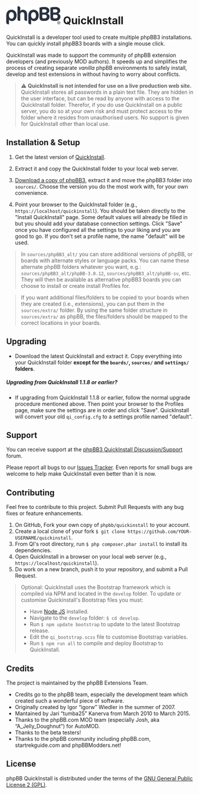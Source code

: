 # <img height="48" width="146" src="style/assets/img/logo_medium_cosmos.svg" alt="phpBB">  QuickInstall

QuickInstall is a developer tool used to create multiple phpBB3 installations. You can quickly install phpBB3 boards with a single mouse click.

QuickInstall was made to support the community of phpBB extension developers (and previously MOD authors). It speeds up and simplifies the process of creating separate *vanilla* phpBB environments to safely install, develop and test extensions in without having to worry about conflicts. 

> ⚠️ **QuickInstall is not intended for use on a live production web site.** QuickInstall stores all passwords in a plain text file. They are hidden in the user interface, but can be read by anyone with access to the QuickInstall folder. Therefor, if you do use QuickInstall on a public server, you do so at your own risk and must protect access to the folder where it resides from unauthorised users. No support is given for QuickInstall other than local use.

## Installation & Setup
1. Get the latest version of [QuickInstall](https://www.phpbb.com/customise/db/official_tool/phpbb3_quickinstall/).

2. Extract it and copy the QuickInstall folder to your local web server.

3. [Download a copy of phpBB3](https://www.phpbb.com/downloads/), extract it and move the phpBB3 folder into `sources/`. Choose the version you do the most work with, for your own convenience.

4. Point your browser to the QuickInstall folder (e.g., `https://localhost/quickinstall`). You should be taken directly to the "Install QuickInstall" page. Some default values will already be filled in but you should add your database connection settings. Click "Save" once you have configured all the settings to your liking and you are good to go. If you don't set a profile name, the name "default" will be used.

> In `sources/phpBB3_alt/` you can store additional versions of phpBB, or boards with alternate styles or language packs. You can name these alternate phpBB folders whatever you want, e.g.:  `sources/phpBB3_alt/phpBB-3.0.12`, `sources/phpBB3_alt/phpBB-sv`, etc. They will then be available as alternative phpBB3 boards you can choose to install or create install Profiles for.

> If you want additional files/folders to be copied to your boards when they are created (i.e., extensions), you can put them in the `sources/extra/` folder. By using the same folder structure in `sources/extra/` as phpBB, the files/folders should be mapped to the correct locations in your boards.

## Upgrading
* Download the latest QuickInstall and extract it. Copy everything into your QuickInstall folder **except for the `boards/`, `sources/` and `settings/` folders**.

##### Upgrading from QuickInstall 1.1.8 or earlier?
* If upgrading from QuickInstall 1.1.8 or earlier, follow the normal upgrade procedure mentioned above. Then point your browser to the Profiles page, make sure the settings are in order and click "Save".  QuickInstall will convert your old `qi_config.cfg` to a settings profile named "default".

## Support
You can receive support at the [phpBB3 QuickInstall Discussion/Support](https://www.phpbb.com/customise/db/official_tool/phpbb3_quickinstall/support) forum.

Please report all bugs to our [Issues Tracker](https://github.com/phpbb/quickinstall/issues). Even reports for small bugs are welcome to help make QuickInstall even better than it is now.

## Contributing
Feel free to contribute to this project. Submit Pull Requests with any bug fixes or feature enhancements.

1. On GitHub, Fork your own copy of `phpbb/quickinstall` to your account.
2. Create a local clone of your fork `$ git clone https://github.com/YOUR-USERNAME/quickinstall`.
3. From QI's root directory, run `$ php composer.phar install` to install its dependencies. 
4. Open QuickInstall in a browser on your local web server (e.g., `https://localhost/quickinstall`).
5. Do work on a new branch, push it to your repository, and submit a Pull Request.

> Optional: QuickInstall uses the Bootstrap framework which is compiled via NPM and located in the `develop` folder. To update or customise Quickinstall's Bootstrap files you must:
> - Have [Node JS](https://nodejs.org/) installed.
> - Navigate to the `develop` folder: `$ cd develop`.
> - Run `$ npm update bootstrap` to update to the latest Bootstrap release.
> - Edit the `qi_bootstrap.scss` file to customise Bootstrap variables.
> - Run `$ npm run all` to compile and deploy Bootstrap to QuickInstall.

## Credits
The project is maintained by the phpBB Extensions Team.
- Credits go to the phpBB team, especially the development team which 
created such a wonderful piece of software.
- Originally created by Igor “igorw” Wiedler in the summer of 2007.
- Mantained by Jari “tumba25” Kanerva from March 2010 to March 2015.
- Thanks to the phpBB.com MOD team (especially Josh, aka “A_Jelly_Doughnut”) for AutoMOD.
- Thanks to the beta testers!
- Thanks to the phpBB community including phpBB.com, startrekguide.com and phpBBModders.net!

## License
phpBB QuickInstall is distributed under the terms of the [GNU General Public License 2 (GPL)](license.txt).
